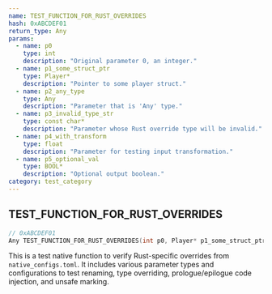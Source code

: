 ```yaml
---
name: TEST_FUNCTION_FOR_RUST_OVERRIDES
hash: 0xABCDEF01
return_type: Any
params:
  - name: p0
    type: int
    description: "Original parameter 0, an integer."
  - name: p1_some_struct_ptr
    type: Player*
    description: "Pointer to some player struct."
  - name: p2_any_type
    type: Any
    description: "Parameter that is 'Any' type."
  - name: p3_invalid_type_str
    type: const char*
    description: "Parameter whose Rust override type will be invalid."
  - name: p4_with_transform
    type: float
    description: "Parameter for testing input transformation."
  - name: p5_optional_val
    type: BOOL*
    description: "Optional output boolean."
category: test_category
---
```


## TEST_FUNCTION_FOR_RUST_OVERRIDES

```cpp
// 0xABCDEF01
Any TEST_FUNCTION_FOR_RUST_OVERRIDES(int p0, Player* p1_some_struct_ptr, Any p2_any_type, const char* p3_invalid_type_str, float p4_with_transform, BOOL* p5_optional_val)
```

This is a test native function to verify Rust-specific overrides from `native_configs.toml`.
It includes various parameter types and configurations to test renaming, type overriding,
prologue/epilogue code injection, and unsafe marking. 